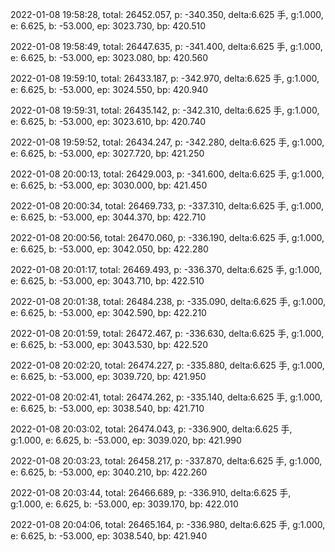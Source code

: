 2022-01-08 19:58:28, total: 26452.057, p: -340.350, delta:6.625 手, g:1.000, e: 6.625, b: -53.000, ep: 3023.730, bp: 420.510

2022-01-08 19:58:49, total: 26447.635, p: -341.400, delta:6.625 手, g:1.000, e: 6.625, b: -53.000, ep: 3023.080, bp: 420.560

2022-01-08 19:59:10, total: 26433.187, p: -342.970, delta:6.625 手, g:1.000, e: 6.625, b: -53.000, ep: 3024.550, bp: 420.940

2022-01-08 19:59:31, total: 26435.142, p: -342.310, delta:6.625 手, g:1.000, e: 6.625, b: -53.000, ep: 3023.610, bp: 420.740

2022-01-08 19:59:52, total: 26434.247, p: -342.280, delta:6.625 手, g:1.000, e: 6.625, b: -53.000, ep: 3027.720, bp: 421.250

2022-01-08 20:00:13, total: 26429.003, p: -341.600, delta:6.625 手, g:1.000, e: 6.625, b: -53.000, ep: 3030.000, bp: 421.450

2022-01-08 20:00:34, total: 26469.733, p: -337.310, delta:6.625 手, g:1.000, e: 6.625, b: -53.000, ep: 3044.370, bp: 422.710

2022-01-08 20:00:56, total: 26470.060, p: -336.190, delta:6.625 手, g:1.000, e: 6.625, b: -53.000, ep: 3042.050, bp: 422.280

2022-01-08 20:01:17, total: 26469.493, p: -336.370, delta:6.625 手, g:1.000, e: 6.625, b: -53.000, ep: 3043.710, bp: 422.510

2022-01-08 20:01:38, total: 26484.238, p: -335.090, delta:6.625 手, g:1.000, e: 6.625, b: -53.000, ep: 3042.590, bp: 422.210

2022-01-08 20:01:59, total: 26472.467, p: -336.630, delta:6.625 手, g:1.000, e: 6.625, b: -53.000, ep: 3043.530, bp: 422.520

2022-01-08 20:02:20, total: 26474.227, p: -335.880, delta:6.625 手, g:1.000, e: 6.625, b: -53.000, ep: 3039.720, bp: 421.950

2022-01-08 20:02:41, total: 26474.262, p: -335.140, delta:6.625 手, g:1.000, e: 6.625, b: -53.000, ep: 3038.540, bp: 421.710

2022-01-08 20:03:02, total: 26474.043, p: -336.900, delta:6.625 手, g:1.000, e: 6.625, b: -53.000, ep: 3039.020, bp: 421.990

2022-01-08 20:03:23, total: 26458.217, p: -337.870, delta:6.625 手, g:1.000, e: 6.625, b: -53.000, ep: 3040.210, bp: 422.260

2022-01-08 20:03:44, total: 26466.689, p: -336.910, delta:6.625 手, g:1.000, e: 6.625, b: -53.000, ep: 3039.170, bp: 422.010

2022-01-08 20:04:06, total: 26465.164, p: -336.980, delta:6.625 手, g:1.000, e: 6.625, b: -53.000, ep: 3038.540, bp: 421.940